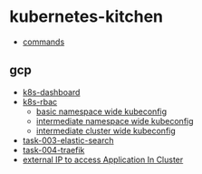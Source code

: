 # kubernetes-kitchen

- [commands](task-000-commands/ReadMe.md)

## gcp
- [k8s-dashboard](gcp/task-001-k8s-dashboard/)
- [k8s-rbac](gcp/task-002-k8s-rbac/part-01-basic-namespaceSpecific-kubeconfig/)
    - [basic namespace wide kubeconfig](gcp/task-002-k8s-rbac/part-01-basic-namespaceSpecific-kubeconfig/)
    - [intermediate namespace wide kubeconfig](gcp/task-002-k8s-rbac/part-02-intermediate-namespaceSpecificKubeconfig/)
    - [intermediate cluster wide kubeconfig](gcp/task-002-k8s-rbac/part-03-intermediate-clusterSpecificKubeconfig/)
- [task-003-elastic-search]()
- [task-004-traefik]()
- [external IP to access Application In Cluster](gcp/task-005-External-IP-to-Access-Application-In-Cluster)
    
   


